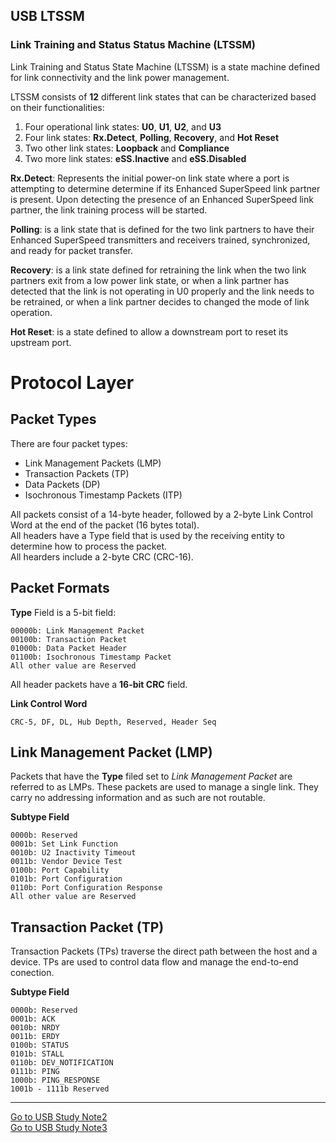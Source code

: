 ## USB LTSSM ##

### Link Training and Status Status Machine (LTSSM) ###
Link Training and Status State Machine (LTSSM) is a state machine defined for link connectivity and the link power management. 

LTSSM consists of **12** different link states that can be characterized based on their functionalities:  

1. Four operational link states: **U0**, **U1**, **U2**, and **U3**  
2. Four link states: **Rx.Detect**, **Polling**, **Recovery**, and **Hot Reset**  
3. Two other link states: **Loopback** and **Compliance**   
4. Two more link states: **eSS.Inactive** and **eSS.Disabled**  


**Rx.Detect**: Represents the initial power-on link state where a port is attempting to determine determine if its Enhanced SuperSpeed link partner is present. Upon detecting the presence of an Enhanced SuperSpeed link partner, the link training process will be started.  

**Polling**: is a link state that is defined for the two link partners to have their Enhanced SuperSpeed transmitters and receivers trained, synchronized, and ready for packet transfer.  

**Recovery**: is a link state defined for retraining the link when the two link partners exit from a low power link state, or when a link partner has detected that the link is not operating in U0 properly and the link needs to be retrained, or when a link partner decides to changed the mode of link operation.

**Hot Reset**: is a state defined to allow a downstream port to reset its upstream port.

 

# Protocol Layer #


## Packet Types ##
There are four packet types: 

* Link Management Packets (LMP)  
* Transaction Packets (TP)
* Data Packets (DP)
* Isochronous Timestamp Packets (ITP)

All packets consist of a 14-byte header, followed by a 2-byte Link Control Word at the end of the packet (16 bytes total).   
All headers have a Type field that is used by the receiving entity to determine how to process the packet.   
All hearders include a 2-byte CRC (CRC-16).  


## Packet Formats ##

**Type** Field is a 5-bit field:

	00000b:	Link Management Packet
	00100b: Transaction Packet
	01000b: Data Packet Header
	01100b: Isochronous Timestamp Packet
	All other value are Reserved

All header packets have a **16-bit CRC** field.

**Link Control Word**  

	CRC-5, DF, DL, Hub Depth, Reserved, Header Seq

## Link Management Packet (LMP) ##

Packets that have the **Type** filed set to *Link Management Packet* are referred to as LMPs. These packets are used to manage a single link. They carry no addressing information and as such are not routable.

**Subtype Field**

	0000b: Reserved
	0001b: Set Link Function
	0010b: U2 Inactivity Timeout
	0011b: Vendor Device Test
	0100b: Port Capability
	0101b: Port Configuration
	0110b: Port Configuration Response
	All other value are Reserved

## Transaction Packet (TP) ##

Transaction Packets (TPs) traverse the direct path between the host and a device. TPs are used to control data flow and manage the end-to-end conection.

**Subtype Field**

	0000b: Reserved
	0001b: ACK
	0010b: NRDY
	0011b: ERDY
	0100b: STATUS
	0101b: STALL
	0110b: DEV_NOTIFICATION
	0111b: PING
	1000b: PING_RESPONSE
	1001b - 1111b Reserved




-----

[Go to USB Study Note2](https://github.com/rdryan/Notebook/blob/master/USB%20Study%20Note2.md)   
[Go to USB Study Note3](https://github.com/rdryan/Notebook/blob/master/USB%20Study%20Note3.md)   


	












 